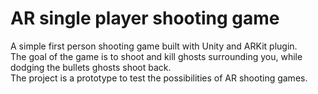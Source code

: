 # AR single player shooting game

A simple first person shooting game built with Unity and ARKit plugin. <br />
The goal of the game is to shoot and kill ghosts surrounding you, while dodging the bullets ghosts shoot back. <br />
The project is a prototype to test the possibilities of AR shooting games.

